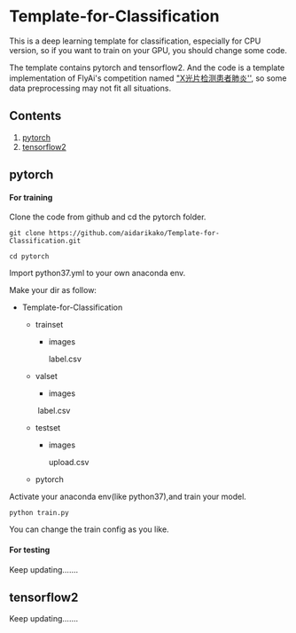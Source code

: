 

# Template-for-Classification



This is a deep learning template for classification, especially for CPU version, so if you want to train on your GPU, you should change some code. 

The template contains pytorch and tensorflow2. And the code is a template implementation of FlyAi's competition named ["X光片检测患者肺炎''](https://www.flyai.com/d/ChestXray02), so some data preprocessing may not fit all situations.







## Contents

1. [pytorch](#pytorch)
2. [tensorflow2](#tensorflow2)





## pytorch

#### For training

Clone the code from github and cd the pytorch folder.

```
git clone https://github.com/aidarikako/Template-for-Classification.git
```

```
cd pytorch
```

Import  python37.yml to your own anaconda env. 

Make your dir as follow:

+ Template-for-Classification

   + trainset

      + images

        label.csv

   + valset

      + images

     ​       label.csv

   + testset

      + images

        upload.csv

  + pytorch

  

Activate your anaconda env(like python37),and train your model.

```
python train.py
```

You can change the train config as you like.



#### For testing

Keep updating.......





## tensorflow2

Keep updating.......














